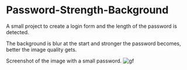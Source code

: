 # Password-Strength-Background

A small project to create a login form and the length of the password is detected.

The background is blur at the start and stronger the password becomes, better the image quality gets.

Screenshot of the image with a small password.
![gf](https://user-images.githubusercontent.com/43684497/133818951-8642df22-ffe2-42c1-a8f0-6f41af0a75bb.png)

